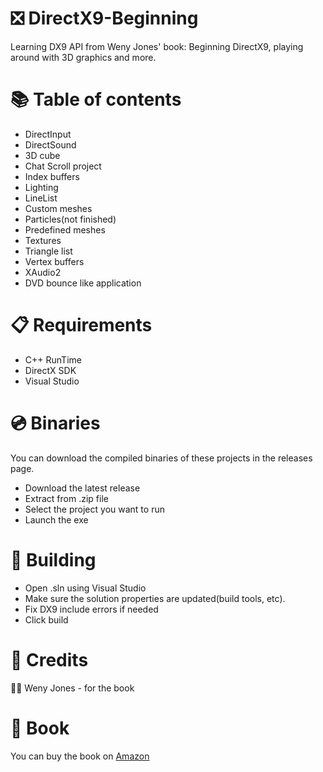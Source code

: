 # ❎ DirectX9-Beginning
Learning DX9 API from Weny Jones' book: Beginning DirectX9, playing around with 3D graphics and more.

# 📚 Table of contents

* DirectInput
* DirectSound
* 3D cube
* Chat Scroll project
* Index buffers
* Lighting
* LineList
* Custom meshes
* Particles(not finished)
* Predefined meshes
* Textures
* Triangle list
* Vertex buffers
* XAudio2
* DVD bounce like application

# 📋 Requirements

* C++ RunTime
* DirectX SDK
* Visual Studio

# 💿 Binaries

You can download the compiled binaries of these projects in the releases page.

* Download the latest release
* Extract from .zip file
* Select the project you want to run
* Launch the exe

# 🔧 Building

* Open .sln using Visual Studio
* Make sure the solution properties are updated(build tools, etc).
* Fix DX9 include errors if needed
* Click build

# 🤝 Credits

🧑‍🏫 Weny Jones - for the book

# 📖 Book

You can buy the book on [Amazon](https://www.amazon.com/Beginning-DirectX-9-Game-Development/dp/1592003494)
